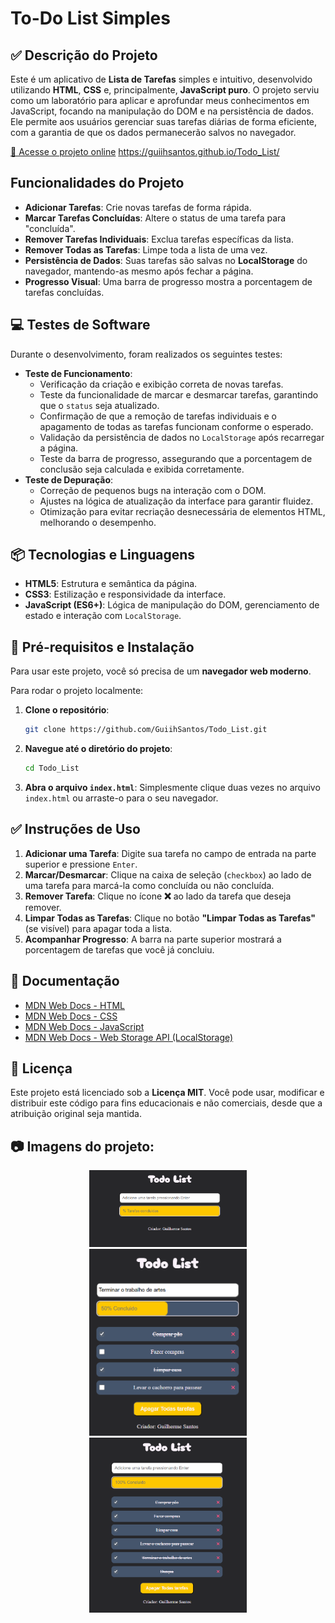 # To-Do List Simples

## ✅ Descrição do Projeto

Este é um aplicativo de **Lista de Tarefas** simples e intuitivo, desenvolvido utilizando **HTML**, **CSS** e, principalmente, **JavaScript puro**. O projeto serviu como um laboratório para aplicar e aprofundar meus conhecimentos em JavaScript, focando na manipulação do DOM e na persistência de dados. Ele permite aos usuários gerenciar suas tarefas diárias de forma eficiente, com a garantia de que os dados permanecerão salvos no navegador.

<a href=" https://guiihsantos.github.io/Todo_List/" target="_blank">🔗 Acesse o projeto online</a>
https://guiihsantos.github.io/Todo_List/

## Funcionalidades do Projeto

- **Adicionar Tarefas**: Crie novas tarefas de forma rápida.
- **Marcar Tarefas Concluídas**: Altere o status de uma tarefa para "concluída".
- **Remover Tarefas Individuais**: Exclua tarefas específicas da lista.
- **Remover Todas as Tarefas**: Limpe toda a lista de uma vez.
- **Persistência de Dados**: Suas tarefas são salvas no **LocalStorage** do navegador, mantendo-as mesmo após fechar a página.
- **Progresso Visual**: Uma barra de progresso mostra a porcentagem de tarefas concluídas.

## 💻 Testes de Software

Durante o desenvolvimento, foram realizados os seguintes testes:

- **Teste de Funcionamento**:
  - Verificação da criação e exibição correta de novas tarefas.
  - Teste da funcionalidade de marcar e desmarcar tarefas, garantindo que o `status` seja atualizado.
  - Confirmação de que a remoção de tarefas individuais e o apagamento de todas as tarefas funcionam conforme o esperado.
  - Validação da persistência de dados no `LocalStorage` após recarregar a página.
  - Teste da barra de progresso, assegurando que a porcentagem de conclusão seja calculada e exibida corretamente.
- **Teste de Depuração**:
  - Correção de pequenos bugs na interação com o DOM.
  - Ajustes na lógica de atualização da interface para garantir fluidez.
  - Otimização para evitar recriação desnecessária de elementos HTML, melhorando o desempenho.

## 📦 Tecnologias e Linguagens

- **HTML5**: Estrutura e semântica da página.
- **CSS3**: Estilização e responsividade da interface.
- **JavaScript (ES6+)**: Lógica de manipulação do DOM, gerenciamento de estado e interação com `LocalStorage`.

## 🔨 Pré-requisitos e Instalação

Para usar este projeto, você só precisa de um **navegador web moderno**.

Para rodar o projeto localmente:

1.  **Clone o repositório**:
    ```bash
    git clone https://github.com/GuiihSantos/Todo_List.git
    ```
2.  **Navegue até o diretório do projeto**:
    ```bash
    cd Todo_List
    ```
3.  **Abra o arquivo `index.html`**:
    Simplesmente clique duas vezes no arquivo `index.html` ou arraste-o para o seu navegador.

## ✅ Instruções de Uso

1.  **Adicionar uma Tarefa**: Digite sua tarefa no campo de entrada na parte superior e pressione `Enter`.
2.  **Marcar/Desmarcar**: Clique na caixa de seleção (`checkbox`) ao lado de uma tarefa para marcá-la como concluída ou não concluída.
3.  **Remover Tarefa**: Clique no ícone **❌** ao lado da tarefa que deseja remover.
4.  **Limpar Todas as Tarefas**: Clique no botão **"Limpar Todas as Tarefas"** (se visível) para apagar toda a lista.
5.  **Acompanhar Progresso**: A barra na parte superior mostrará a porcentagem de tarefas que você já concluiu.

## 📄 Documentação

- [MDN Web Docs - HTML](https://developer.mozilla.org/pt-BR/docs/Web/HTML)
- [MDN Web Docs - CSS](https://developer.mozilla.org/pt-BR/docs/Web/CSS)
- [MDN Web Docs - JavaScript](https://developer.mozilla.org/pt-BR/docs/Web/JavaScript)
- [MDN Web Docs - Web Storage API (LocalStorage)](https://developer.mozilla.org/pt-BR/docs/Web/API/Web_Storage_API)

## 🪪 Licença

Este projeto está licenciado sob a **Licença MIT**. Você pode usar, modificar e distribuir este código para fins educacionais e não comerciais, desde que a atribuição original seja mantida.

## 📷 Imagens do projeto:

<div style="display: flex; justify-content: center; " >
  <div  align="center">
    <img src="./img/imagem-1.png" width="50%"; margin="0 10px;">
    <img src="./img/imagem-3.png" width="50%"; margin="0 10px;">
    <img src="./img/imagem-4.png" width="50%"; margin="0 10px;">
  </div>
</div>
